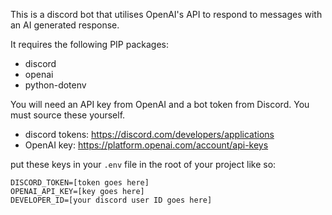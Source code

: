 This is a discord bot that utilises OpenAI's API to respond to messages with an AI generated response.

It requires the following PIP packages:
- discord
- openai
- python-dotenv

You will need an API key from OpenAI and a bot token from Discord. You must source these yourself.
- discord tokens: https://discord.com/developers/applications
- OpenAI key: https://platform.openai.com/account/api-keys

put these keys in your `.env` file in the root of your project like so:
```
DISCORD_TOKEN=[token goes here]
OPENAI_API_KEY=[key goes here]
DEVELOPER_ID=[your discord user ID goes here]
```
